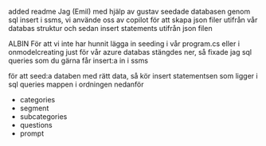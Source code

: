 added readme
Jag (Emil) med hjälp av gustav seedade databasen genom sql insert i ssms, vi använde oss av copilot för att skapa json filer utifrån vår databas struktur och sedan insert statements utifrån json filen

ALBIN
För att vi inte har hunnit lägga in seeding i vår program.cs eller i onmodelcreating just för vår azure databas stängdes ner, så fixade jag sql queries som du gärna får insert:a in i ssms

för att seed:a databen med rätt data, så kör insert statementsen som ligger i sql queries mappen i ordningen nedanför

- categories
- segment
- subcategories
- questions
- prompt
